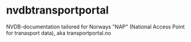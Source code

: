# nvdbtransportportal
NVDB-documentation tailored for Norways "NAP" (National Access Point for tranasport data), aka transportportal.no
